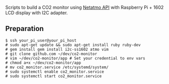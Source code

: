 Scripts to build a CO2 monitor using [Netatmo API](https://dev.netatmo.com/) with Raspberry Pi + 1602 LCD display with I2C adapter.

## Preparation

```
$ ssh your_pi_user@your_pi_host
# sudo apt-get update && sudo apt-get install ruby ruby-dev
# gem install gem install i2c-ss1602 atmo vim
# git clone github.com ~/dev/co2-monitor
# vim ~/dev/co2-monitor/app # Set your credential to env vars
# chmod a+x ~/dev/co2-monitor/app
# mv co2_monitor.service /etc/systemd/system/
# sudo systemctl enable co2_monitor.service
# sudo systemctl start co2_monitor.service
```

